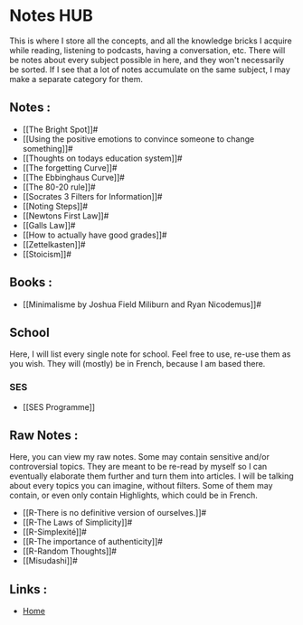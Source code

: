 # Notes HUB

This is where I store all the concepts, and all the knowledge bricks I acquire while reading, listening to podcasts, having a conversation, etc. There will be notes about every subject possible in here, and they won't necessarily be sorted. If I see that a lot of notes accumulate on the same subject, I may make a separate category for them.


## Notes :
- [[The Bright Spot]]#
- [[Using the positive emotions to convince someone to change something]]#
- [[Thoughts on todays education system]]#
- [[The forgetting Curve]]#
- [[The Ebbinghaus Curve]]#
- [[The 80-20 rule]]#
- [[Socrates 3 Filters for Information]]#
- [[Noting Steps]]#
- [[Newtons First Law]]#
- [[Galls Law]]#
- [[How to actually have good grades]]#
- [[Zettelkasten]]#
- [[Stoicism]]#

## Books :
- [[Minimalisme by Joshua Field Miliburn and Ryan Nicodemus]]#

## School
Here, I will list every single note for school. Feel free to use, re-use them as you wish. They will (mostly) be in French, because I am based there. 

### SES
- [[SES Programme]]

## Raw Notes :
Here, you can view my raw notes. Some may contain sensitive and/or controversial topics. They are meant to be re-read by myself so I can eventually elaborate them further and turn them into articles. I will be talking about every topics you can imagine, without filters. Some of them may contain, or even only contain Highlights, which could be in French.

- [[R-There is no definitive version of ourselves.]]#
- [[R-The Laws of Simplicity]]#
- [[R-Simplexité]]#
- [[R-The importance of authenticity]]#
- [[R-Random Thoughts]]#
- [[Misudashi]]#

## Links :
- [Home](https://misudashi.ga/)